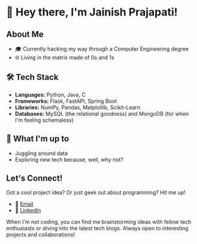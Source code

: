 # 👋 Hey there, I'm Jainish Prajapati!

## About Me
- 🎓 Currently hacking my way through a Computer Engineering degree
- 🌐 Living in the matrix made of 0s and 1s

## 🛠 Tech Stack

- **Languages:** Python, Java, C
- **Frameworks:** Flask, FastAPI, Spring Boot
- **Libraries:** NumPy, Pandas, Matplotlib, Scikit-Learn
- **Databases:** MySQL (the relational goodness) and MongoDB (for when I'm feeling schemaless)

## 🚀 What I'm up to

- Juggling around data
- Exploring new tech because, well, why not?

## Let's Connect!

Got a cool project idea? Or just geek out about programming? Hit me up!

- 📧 [Email](mailto:work.jainishprajapati@gmail.com)
- 💼 [LinkedIn](https://www.linkedin.com/in/jainish-prajapati/)

When I'm not coding, you can find me brainstorming ideas with fellow tech enthusiasts or diving into the latest tech blogs. Always open to interesting projects and collaborations!
